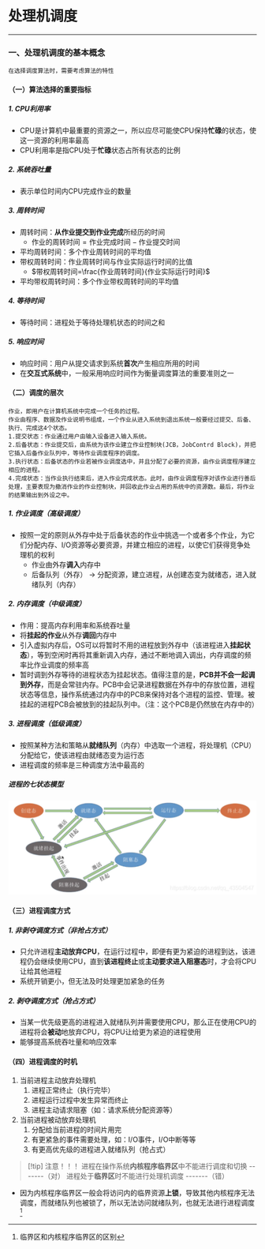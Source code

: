 # 处理机调度

---

### 一、处理机调度的基本概念

```
在选择调度算法时，需要考虑算法的特性
```
#### （一）算法选择的重要指标
##### 1. CPU利用率

- CPU是计算机中最重要的资源之一，所以应尽可能使CPU保持**忙碌**的状态，使这一资源的利用率最高
- CPU利用率是指CPU处于**忙碌**状态占所有状态的比例
##### 2. 系统吞吐量

- 表示单位时间内CPU完成作业的数量
##### 3. 周转时间

- 周转时间：**从作业提交到作业完成**所经历的时间
	- $\text{作业的周转时间} = \text{作业完成时间} - \text{作业提交时间}$ 
- 平均周转时间：多个作业周转时间的平均值
- 带权周转时间：作业周转时间与作业实际运行时间的比值
	- $带权周转时间=\frac{作业周转时间}{作业实际运行时间}$
- 平均带权周转时间：多个作业带权周转时间的平均值
##### 4. 等待时间

- 等待时间：进程处于等待处理机状态的时间之和
##### 5. 响应时间

- 响应时间：用户从提交请求到系统**首次**产生相应所用的时间
- 在**交互式系统**中，一般采用响应时间作为衡量调度算法的重要准则之一
#### （二）调度的层次

```
作业，即用户在计算机系统中完成一个任务的过程。
作业由程序、数据及作业说明书组成，一个作业从进入系统到退出系统一般要经过提交、后备、执行、完成这4个状态。
1.提交状态：作业通过用户由输入设备进入输入系统。
2.后备状态：作业提交后，由系统为该作业建立作业控制块(JCB，JobContrd Block)，并把它插入后备作业队列中，等待作业调度程序的调度。
3.执行状态：后备状态的作业若被作业调度选中，并且分配了必要的资源，由作业调度程序建立相应的进程。
4.完成状态：当作业执行结束后，进入作业完成状态。此时，由作业调度程序对该作业进行善后处理，主要表现为撤消作业的作业控制块，并回收此作业占用的系统中的资源数。最后，将作业的结果输出到外设之中。
```
##### 1. 作业调度（高级调度）

- 按照一定的原则从外存中处于后备状态的作业中挑选一个或者多个作业，为它们分配内存、I/O资源等必要资源，并建立相应的进程，以使它们获得竞争处理机的权利
	- 作业由外存**调入**内存中
	- 后备队列（外存） $\rightarrow$   分配资源，建立进程，从创建态变为就绪态，进入就绪队列（内存）
##### 2. 内存调度（中级调度）

- 作用：提高内存利用率和系统吞吐量
- 将**挂起的作业**从外存**调回**内存中
- 引入虚拟内存后，OS可以将暂时不用的进程放到外存中（该进程进入**挂起状态**），等到空闲时再将其重新调入内存，通过不断地调入调出，内存调度的频率比作业调度的频率高
- 暂时调到外存等待的进程状态为挂起状态。值得注意的是，**PCB并不会一起调到外存**，而是会常驻内存。PCB中会记录进程数据在外存中的存放位置，进程状态等信息，操作系统通过内存中的PCB来保持对各个进程的监控、管理。被挂起的进程PCB会被放到的挂起队列中。（注：这个PCB是仍然放在内存中的）

##### 3. 进程调度（低级调度）

- 按照某种方法和策略从**就绪队列**（内存）中选取一个进程，将处理机（CPU）分配给它，使该进程由就绪态变为运行态
- 进程调度的频率是三种调度方法中最高的

#####  进程的七状态模型

![](assets/Pasted%20image%2020241216201359.png)

#### （三）进程调度方式
##### 1. 非剥夺调度方式（非抢占方式）

- 只允许进程**主动放弃CPU**，在运行过程中，即便有更为紧迫的进程到达，该进程仍会继续使用CPU，直到**该进程终止**或**主动要求进入阻塞态**时，才会将CPU让给其他进程
- 系统开销更小，但无法及时处理更加紧急的任务
##### 2. 剥夺调度方式（抢占方式）

- 当某一优先级更高的进程进入就绪队列并需要使用CPU，那么正在使用CPU的进程将会**被动**地放弃CPU，将CPU让给更为紧迫的进程使用
- 能够提高系统吞吐量和响应效率
#### （四）进程调度的时机

1. 当前进程主动放弃处理机
	1. 进程正常终止（执行完毕）
	2. 进程运行过程中发生异常而终止
	3. 进程主动请求阻塞（如：请求系统分配资源等）
2. 当前进程被动放弃处理机
	1. 分配给当前进程的时间片用完
	2. 有更紧急的事件需要处理，如：I/O事件，I/O中断等等
	3. 有更高优先级的进程进入就绪队列（抢占式）

>[!tip] 注意！！！
>进程在操作系统**内核程序临界区**中不能进行调度和切换  -------（对）
>进程处于**临界区**时不能进行处理机调度 -------（错）
- 因为内核程序临界区一般会将访问内的临界资源**上锁**，导致其他内核程序无法调度，而就绪队列也被锁了，所以无法访问就绪队列，也就无法进行进程调度[^1]







[^1]: 临界区和内核程序临界区的区别